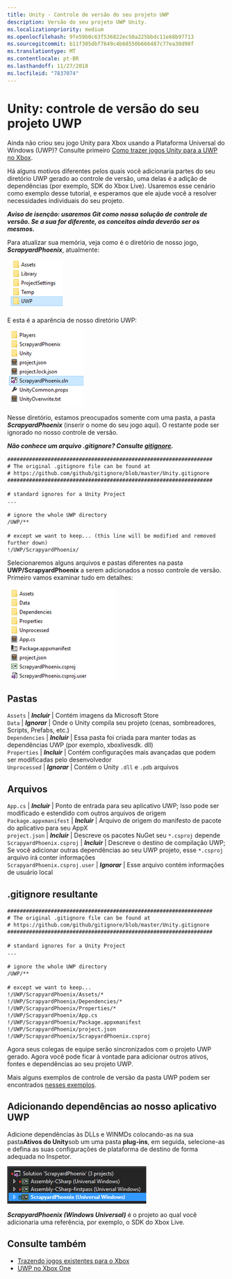 ```yaml
---
title: Unity - Controle de versão do seu projeto UWP
description: Versão do seu projeto UWP Unity.
ms.localizationpriority: medium
ms.openlocfilehash: 9fe59b0c63f536822ec50a225bbdc11e68b97713
ms.sourcegitcommit: b11f305dbf7649c4b68550b666487c77ea30d98f
ms.translationtype: MT
ms.contentlocale: pt-BR
ms.lasthandoff: 11/27/2018
ms.locfileid: "7837074"
---
```

# <a name="unity-version-control-your-uwp-project"></a>Unity: controle de versão do seu projeto UWP

Ainda não criou seu jogo Unity para Xbox usando a Plataforma Universal do Windows (UWP)?  Consulte primeiro [Como trazer jogos Unity para a UWP no Xbox](development-lanes-unity.md).

Há alguns motivos diferentes pelos quais você adicionaria partes do seu diretório UWP gerado ao controle de versão, uma delas é a adição de dependências (por exemplo, SDK do Xbox Live).  Usaremos esse cenário como exemplo desse tutorial, e esperamos que ele ajude você a resolver necessidades individuais do seu projeto.

***Aviso de isenção: usaremos Git como nossa solução de controle de versão.  Se a sua for diferente, os conceitos ainda deverão ser os mesmos.***

Para atualizar sua memória, veja como é o diretório de nosso jogo, ***ScrapyardPhoenix***, atualmente:

![Pasta de destino da compilação](images/build-destination.png)

E esta é a aparência de nosso diretório UWP:

![Solução do VS da UWP](images/uwp-vs-solution.png)

Nesse diretório, estamos preocupados somente com uma pasta, a pasta ***ScrapyardPhoenix*** (inserir o nome do seu jogo aqui).  O restante pode ser ignorado no nosso controle de versão.

***Não conhece um arquivo .gitignore?  Consulte [gitignore](https://git-scm.com/docs/gitignore).***

    ##################################################################
    # The original .gitignore file can be found at
    # https://github.com/github/gitignore/blob/master/Unity.gitignore
    ##################################################################

    # standard ignores for a Unity Project
    ...

    # ignore the whole UWP directory
    /UWP/**

    # except we want to keep... (this line will be modified and removed further down)
    !/UWP/ScrapyardPhoenix/

Selecionaremos alguns arquivos e pastas diferentes na pasta **UWP/ScrapyardPhoenix** a serem adicionados a nosso controle de versão.  Primeiro vamos examinar tudo em detalhes:

![Diretório de compilação UWP](images/uwp-build-directory.png)  

## <a name="folders"></a>Pastas  

`Assets` | ***Incluir*** | Contém imagens da Microsoft Store  
`Data`   | ***Ignorar*** | Onde o Unity compila seu projeto (cenas, sombreadores, Scripts, Prefabs, etc.)  
`Dependencies` | ***Incluir*** | Essa pasta foi criada para manter todas as dependências UWP (por exemplo, xboxlivesdk. dll)  
`Properties` | ***Incluir*** | Contém configurações mais avançadas que podem ser modificadas pelo desenvolvedor  
`Unprocessed` | ***Ignorar*** | Contém o Unity `.dll` e `.pdb` arquivos  

## <a name="files"></a>Arquivos  

`App.cs` | ***Incluir*** | Ponto de entrada para seu aplicativo UWP; Isso pode ser modificado e estendido com outros arquivos de origem  
`Package.appxmanifest` | ***Incluir*** | Arquivo de origem do manifesto de pacote do aplicativo para seu AppX  
`project.json` | ***Incluir*** | Descreve os pacotes NuGet seu `*.csproj` depende  
`ScrapyardPhoenix.csproj` | ***Incluir*** | Descreve o destino de compilação UWP; Se você adicionar outras dependências ao seu UWP projeto, esse `*.csproj` arquivo irá conter informações  
`ScrapyardPhoenix.csproj.user` | ***Ignorar*** | Esse arquivo contém informações de usuário local

## <a name="resulting-gitignore"></a>.gitignore resultante

    ##################################################################
    # The original .gitignore file can be found at
    # https://github.com/github/gitignore/blob/master/Unity.gitignore
    ##################################################################

    # standard ignores for a Unity Project
    ...

    # ignore the whole UWP directory
    /UWP/**

    # except we want to keep...
    !/UWP/ScrapyardPhoenix/Assets/*
    !/UWP/ScrapyardPhoenix/Dependencies/*
    !/UWP/ScrapyardPhoenix/Properties/*
    !/UWP/ScrapyardPhoenix/App.cs
    !/UWP/ScrapyardPhoenix/Package.appxmanifest
    !/UWP/ScrapyardPhoenix/project.json
    !/UWP/ScrapyardPhoenix/ScrapyardPhoenix.csproj

Agora seus colegas de equipe serão sincronizados com o projeto UWP gerado. Agora você pode ficar à vontade para adicionar outros ativos, fontes e dependências ao seu projeto UWP.

Mais alguns exemplos de controle de versão da pasta UWP podem ser encontrados [nesses exemplos](https://bitbucket.org/Unity-Technologies/windowsstoreappssamples/overview).

## <a name="adding-dependencies-to-your-uwp-app"></a>Adicionando dependências ao nosso aplicativo UWP

Adicione dependências às DLLs e WINMDs colocando-as na sua pasta**Ativos do Unity**sob um uma pasta **plug-ins**, em seguida, selecione-as e defina as suas configurações de plataforma de destino de forma adequada no Inspetor.

![Solução UWP](images/uwp-solution.PNG)

***ScrapyardPhoenix (Windows Universal)*** é o projeto ao qual você adicionaria uma referência, por exemplo, o SDK do Xbox Live.

## <a name="see-also"></a>Consulte também
- [Trazendo jogos existentes para o Xbox](development-lanes-landing.md)
- [UWP no Xbox One](index.md)
